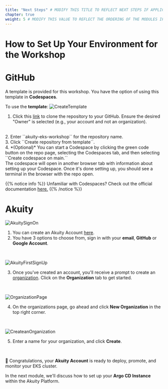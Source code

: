 ```yaml
---
title: "Next Steps" # MODIFY THIS TITLE TO REFLECT NEXT STEPS IF APPLICABLE
chapter: true
weight: 5 # MODIFY THIS VALUE TO REFLECT THE ORDERING OF THE MODULES IF APPLICABLE
---
```


# How to Set Up Your Environment for the Workshop

# GitHub
A template is provided for this workshop. You have the option of using this template in **Codespaces**.

To use the <b>template</b>:
![CreateTemplate](/images/CreateTemplate.png)

1. Click this [link](https://github.com/akuity/eks-workshop-template) to clone the repository to your GitHub.
Ensure the desired "Owner" is selected (e.g., your account and not an organization).
<br>
2. Enter ``akuity-eks-workshop`` for the repository name.
<br>
3. Click ``Create repository from template``.
<br>
4. *(Optional)* You can start a Codespace by clicking the green code button on the repo page, selecting the Codespaces tab, and then selecting ``Create codespace on main.`` <br>
The codespace will open in another browser tab with information about setting up your Codespace. Once it's done setting up, you should see a terminal in the browser with the repo open.

{{% notice info %}}
Unfamiliar with Codespaces? Check out the official documentation [here.](https://docs.github.com/en/codespaces/overview)
{{% /notice %}}

# Akuity
![AkuitySignOn](/images/AkuityCreateAccount.png)

1. You can create an Akuity Account [here](akuity.cloud).
   <br>
2. You have 3 options to choose from, sign in with your **email**, **GitHub** or **Google Account**.
<br>

![AkuityFirstSignUp](/images/AkuityFirstPage.png)

3. Once you've created an account, you'll receive a prompt to create an [organization](https://akuity.io/blog/introducing-akuity-workspaces). Click on the **Organization** tab to get started.
<br>

![OrganizationPage](/images/AkuityOrganizationsPage.png)

4. On the organizations page, go ahead and click **New Organization** in the top right corner.
<br>

![CreateanOrganization](/images/AkuityCreateOrganization.png)

5. Enter a name for your organization, and click **Create**. 
<br>

:tada: Congratulations, your **Akuity Account** is ready to deploy, promote, and monitor your EKS cluster.

In the next module, we'll discuss how to set up your **Argo CD Instance** within the Akuity Platform.